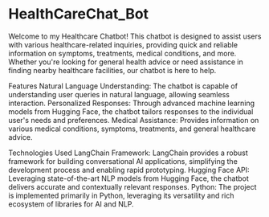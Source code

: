 # HealthCareChat_Bot
Welcome to my Healthcare Chatbot! This chatbot is designed to assist users with various healthcare-related inquiries, providing quick and reliable information on symptoms, treatments, medical conditions, and more. Whether you're looking for general health advice or need assistance in finding nearby healthcare facilities, our chatbot is here to help.

Features
Natural Language Understanding: The chatbot is capable of understanding user queries in natural language, allowing seamless interaction.
Personalized Responses: Through advanced machine learning models from Hugging Face, the chatbot tailors responses to the individual user's needs and preferences.
Medical Assistance: Provides information on various medical conditions, symptoms, treatments, and general healthcare advice.

Technologies Used
LangChain Framework: LangChain provides a robust framework for building conversational AI applications, simplifying the development process and enabling rapid prototyping.
Hugging Face API: Leveraging state-of-the-art NLP models from Hugging Face, the chatbot delivers accurate and contextually relevant responses.
Python: The project is implemented primarily in Python, leveraging its versatility and rich ecosystem of libraries for AI and NLP.

